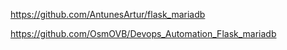 https://github.com/AntunesArtur/flask_mariadb

https://github.com/OsmOVB/Devops_Automation_Flask_mariadb

